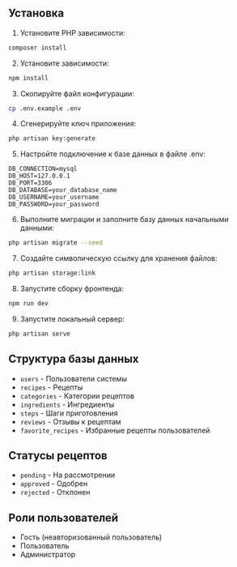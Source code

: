 ## Установка

1. Установите PHP зависимости:
```bash
composer install
```

2. Установите зависимости:
```bash
npm install
```

3. Скопируйте файл конфигурации:
```bash
cp .env.example .env
```

4. Сгенерируйте ключ приложения:
```bash
php artisan key:generate
```

5. Настройте подключение к базе данных в файле .env:
```
DB_CONNECTION=mysql
DB_HOST=127.0.0.1
DB_PORT=3306
DB_DATABASE=your_database_name
DB_USERNAME=your_username
DB_PASSWORD=your_password
```

6. Выполните миграции и заполните базу данных начальными данными:
```bash
php artisan migrate --seed
```

7. Создайте символическую ссылку для хранения файлов:
```bash
php artisan storage:link
```

8. Запустите сборку фронтенда:
```bash
npm run dev
```

9. Запустите локальный сервер:
```bash
php artisan serve
```

## Структура базы данных

- `users` - Пользователи системы
- `recipes` - Рецепты
- `categories` - Категории рецептов
- `ingredients` - Ингредиенты
- `steps` - Шаги приготовления
- `reviews` - Отзывы к рецептам
- `favorite_recipes` - Избранные рецепты пользователей

## Статусы рецептов

- `pending` - На рассмотрении
- `approved` - Одобрен
- `rejected` - Отклонен

## Роли пользователей

- Гость (неавторизованный пользователь)
- Пользователь
- Администратор
